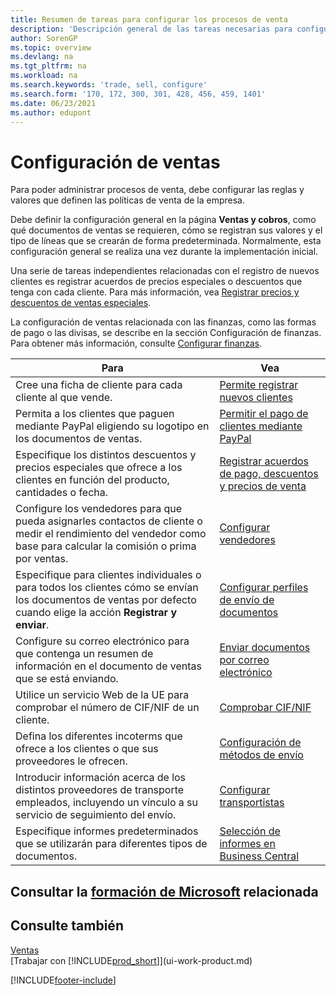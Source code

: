 ```yaml
---
title: Resumen de tareas para configurar los procesos de venta
description: 'Descripción general de las tareas necesarias para configurar reglas y valores que definen sus políticas y procesos de ventas, incluida la configuración general y la configuración de ventas relacionada con las finanzas.'
author: SorenGP
ms.topic: overview
ms.devlang: na
ms.tgt_pltfrm: na
ms.workload: na
ms.search.keywords: 'trade, sell, configure'
ms.search.form: '170, 172, 300, 301, 428, 456, 459, 1401'
ms.date: 06/23/2021
ms.author: edupont
---
```

# <a name="setting-up-sales" />Configuración de ventas
Para poder administrar procesos de venta, debe configurar las reglas y valores que definen las políticas de venta de la empresa.

Debe definir la configuración general en la página **Ventas y cobros**, como qué documentos de ventas se requieren, cómo se registran sus valores y el tipo de líneas que se crearán de forma predeterminada. Normalmente, esta configuración general se realiza una vez durante la implementación inicial.

Una serie de tareas independientes relacionadas con el registro de nuevos clientes es registrar acuerdos de precios especiales o descuentos que tenga con cada cliente. Para más información, vea [Registrar precios y descuentos de ventas especiales](sales-how-record-sales-price-discount-payment-agreements.md).

La configuración de ventas relacionada con las finanzas, como las formas de pago o las divisas, se describe en la sección Configuración de finanzas. Para obtener más información, consulte [Configurar finanzas](finance-setup-finance.md).

| Para | Vea |
| --- | --- |
| Cree una ficha de cliente para cada cliente al que vende. |[Permite registrar nuevos clientes](sales-how-register-new-customers.md) |
| Permita a los clientes que paguen mediante PayPal eligiendo su logotipo en los documentos de ventas. |[Permitir el pago de clientes mediante PayPal](sales-how-enable-payment-service-extensions.md) |
| Especifique los distintos descuentos y precios especiales que ofrece a los clientes en función del producto, cantidades o fecha. |[Registrar acuerdos de pago, descuentos y precios de venta](sales-how-record-sales-price-discount-payment-agreements.md) |
| Configure los vendedores para que pueda asignarles contactos de cliente o medir el rendimiento del vendedor como base para calcular la comisión o prima por ventas. |[Configurar vendedores](sales-how-setup-salespeople.md) |
| Especifique para clientes individuales o para todos los clientes cómo se envían los documentos de ventas por defecto cuando elige la acción **Registrar y enviar**. |[Configurar perfiles de envío de documentos](sales-how-setup-document-send-profiles.md) |
| Configure su correo electrónico para que contenga un resumen de información en el documento de ventas que se está enviando. |[Enviar documentos por correo electrónico](ui-how-send-documents-email.md) |
|Utilice un servicio Web de la UE para comprobar el número de CIF/NIF de un cliente.|[Comprobar CIF/NIF](finance-setup-vat.md)|
|Defina los diferentes incoterms que ofrece a los clientes o que sus proveedores le ofrecen.|[Configuración de métodos de envío](sales-how-set-up-shipment-methods.md)|
|Introducir información acerca de los distintos proveedores de transporte empleados, incluyendo un vínculo a su servicio de seguimiento del envío.|[Configurar transportistas](sales-how-to-set-up-shipping-agents.md)|
|Especifique informes predeterminados que se utilizarán para diferentes tipos de documentos.|[Selección de informes en Business Central](across-report-selections.md)|

## <a name="see-related-microsoft-trainingtrainingpathstrade-get-started-dynamics-365-business-central" />Consultar la [formación de Microsoft](/training/paths/trade-get-started-dynamics-365-business-central/) relacionada

## <a name="see-also" />Consulte también
[Ventas](sales-manage-sales.md)  
[Trabajar con [!INCLUDE[prod_short](includes/prod_short.md)]](ui-work-product.md)


[!INCLUDE[footer-include](includes/footer-banner.md)]

